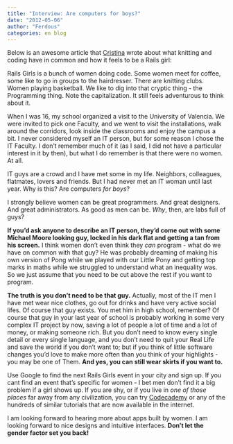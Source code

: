 ```yaml
---
title: "Interview: Are computers for boys?"
date: "2012-05-06"
author: "Ferdous"
categories: en blog
---
```

Below is an awesome article that [Cristina](http://twitter.com/crissantamarina) wrote about what knitting and coding have in common and how it feels to be a Rails girl:

Rails Girls is a bunch of women doing code. Some women meet for coffee, some like to go in groups to the hairdresser. There are knitting clubs. Women playing basketball. We like to dig into that cryptic thing - the Programming thing. Note the capitalization. It still feels adventurous to think about it.   

When I was 16, my school organized a visit to the University of Valencia. We were invited to pick one Faculty, and we went to visit the installations, walk around the corridors, look inside the classrooms and enjoy the campus a bit. I never considered myself an IT person, but for some reason I chose the IT Faculty. I don’t remember much of it (as I said, I did not have a particular interest in it by then), but what I do remember is that there were no women. At all.

IT guys are a crowd and I have met some in my life. Neighbors, colleagues, flatmates, lovers and friends. But I had never met an IT woman until last year. Why is this? Are computers _for boys_?

I strongly believe women can be great programmers. And great designers. And great administrators. As good as men can be. _Why_, then, are labs full of guys?

**If you’d ask anyone to describe an IT person, they’d come out with some Michael Moore looking guy, locked in his dark flat and getting a tan from his screen.** I think women don’t even think they _can_ program - what do we have on common with that guy? He was probably dreaming of making his own version of Pong while we played with our Little Pony and getting top marks in maths while we struggled to understand what an inequality was. So we just assume that you need to be cut above the rest if you want to program.

**The truth is you don’t need to be that guy.** Actually, most of the IT men I have met wear nice clothes, go out for drinks and have very active social lifes. Of course that guy exists. You met him in high school, remember? Of course that guy in your last year of school is probably working in some very complex IT project by now, saving a lot of people a lot of time and a lot of money, or making someone rich. But you don’t need to know every single detail or every single language, and you don’t need to quit your Real Life and save the world if you don’t want to; but if you think of little software changes you’d love to make more often than you think of your highlights - you may be one of Them. **And yes, you can still wear skirts if you want to.**

Use Google to find the next Rails Girls event in your city and sign up. If you cant find an event that’s specific for women - I bet men don’t find it a big problem if a girl shows up. If you are shy, or if you live in _one of those places_ far away from any civilization, you can try [Codecademy](http://www.codecademy.com/ "Codecademy") or any of the hundreds of similar tutorials that are now available in the internet.

I am looking forward to hearing more about apps built by women. I am looking forward to nice designs and intuitive interfaces. **Don’t let the gender factor set you back!**
